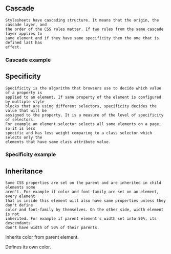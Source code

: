 <link rel="stylesheet" href="cascade-and-inheritance.css">

## Cascade
    Stylesheets have cascading structure. It means that the origin, the cascade layer, and
    the order of the CSS rules matter. If two rules from the same cascade layer applies to
    same element and if they have same specificity then the one that is defined last has
    effect. 

<h3 class="cascade_example">Cascade example</h1>

## Specificity
    Specificity is the algorithm that browsers use to decide which value of a property is
    applied to an element. If same property of the element is configured by multiple style
    blocks that are using different selectors, specificity decides the value that will be
    assigned to the property. It is a measure of the level of specificity of selectors.
    For example an element selector selects all same elements on a page, so it is less
    specific and has less weight comparing to a class selector which selects only the 
    elements that have same class attribute value.

<h3 class="specificity_example">Specificity example</h1>

## Inheritance
    Some CSS properties are set on the parent and are inherited in child elements some
    aren't. For example if color and font-family are set on an element, every element
    that is inside this element will also have same properties unless they don't define
    color and font-family by themselves. On the other side, width element is not
    inherited. For example if parent element's width set into 50%, its descendants
    don't have width of 50% of their parents.

<div id="inheritance_div">
    <p>Inherits color from parent element.</p>
    <p id="p_color">Defines its own color.</p>        
</div>